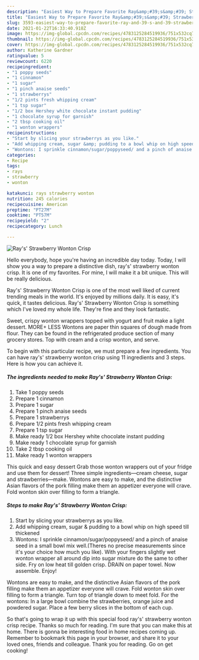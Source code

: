 ```yaml
---
description: "Easiest Way to Prepare Favorite Ray&amp;#39;s&amp;#39; Strawberry Wonton Crisp"
title: "Easiest Way to Prepare Favorite Ray&amp;#39;s&amp;#39; Strawberry Wonton Crisp"
slug: 3593-easiest-way-to-prepare-favorite-ray-and-39-s-and-39-strawberry-wonton-crisp
date: 2021-01-22T16:33:40.918Z
image: https://img-global.cpcdn.com/recipes/4783125284519936/751x532cq70/rays-strawberry-wonton-crisp-recipe-main-photo.jpg
thumbnail: https://img-global.cpcdn.com/recipes/4783125284519936/751x532cq70/rays-strawberry-wonton-crisp-recipe-main-photo.jpg
cover: https://img-global.cpcdn.com/recipes/4783125284519936/751x532cq70/rays-strawberry-wonton-crisp-recipe-main-photo.jpg
author: Katherine Gardner
ratingvalue: 5
reviewcount: 6220
recipeingredient:
- "1 poppy seeds"
- "1 cinnamon"
- "1 sugar"
- "1 pinch anaise seeds"
- "1 strawberrys"
- "1/2 pints fresh whipping cream"
- "1 tsp sugar"
- "1/2 box Hershey white chocolate instant pudding"
- "1 chocolate syrup for garnish"
- "2 tbsp cooking oil"
- "1 wonton wrappers"
recipeinstructions:
- "Start by slicing your strawberrys as you like."
- "Add whipping cream, sugar &amp; pudding to a bowl whip on high speed till thickened"
- "Wontons: I sprinkle cinnamon/sugar/poppyseed/ and a pinch of anaise seed in a small bowl mix well.(Theres no precise measurements since it&#39;s your choice how much you like). With your fingers slightly wet wonton wrapper all around dip into sugar mixture do the same to other side. Fry on low heat till golden crisp. DRAIN on paper towel. Now assemble. Enjoy!"
categories:
- Recipe
tags:
- rays
- strawberry
- wonton

katakunci: rays strawberry wonton 
nutrition: 245 calories
recipecuisine: American
preptime: "PT27M"
cooktime: "PT57M"
recipeyield: "2"
recipecategory: Lunch

---
```



![Ray&#39;s&#39; Strawberry Wonton Crisp](https://img-global.cpcdn.com/recipes/4783125284519936/751x532cq70/rays-strawberry-wonton-crisp-recipe-main-photo.jpg)

Hello everybody, hope you're having an incredible day today. Today, I will show you a way to prepare a distinctive dish, ray&#39;s&#39; strawberry wonton crisp. It is one of my favorites. For mine, I will make it a bit unique. This will be really delicious.

Ray&#39;s&#39; Strawberry Wonton Crisp is one of the most well liked of current trending meals in the world. It's enjoyed by millions daily. It is easy, it's quick, it tastes delicious. Ray&#39;s&#39; Strawberry Wonton Crisp is something which I've loved my whole life. They're fine and they look fantastic.

Sweet, crispy wonton wrappers topped with yogurt and fruit make a light dessert. MORE+ LESS Wontons are paper thin squares of dough made from flour. They can be found in the refrigerated produce section of many grocery stores. Top with cream and a crisp wonton, and serve.


To begin with this particular recipe, we must prepare a few ingredients. You can have ray&#39;s&#39; strawberry wonton crisp using 11 ingredients and 3 steps. Here is how you can achieve it.

<!--inarticleads1-->

##### The ingredients needed to make Ray&#39;s&#39; Strawberry Wonton Crisp:

1. Take 1 poppy seeds
1. Prepare 1 cinnamon
1. Prepare 1 sugar
1. Prepare 1 pinch anaise seeds
1. Prepare 1 strawberrys
1. Prepare 1/2 pints fresh whipping cream
1. Prepare 1 tsp sugar
1. Make ready 1/2 box Hershey white chocolate instant pudding
1. Make ready 1 chocolate syrup for garnish
1. Take 2 tbsp cooking oil
1. Make ready 1 wonton wrappers


This quick and easy dessert Grab those wonton wrappers out of your fridge and use them for dessert! Three simple ingredients—cream cheese, sugar and strawberries—make. Wontons are easy to make, and the distinctive Asian flavors of the pork filling make them an appetizer everyone will crave. Fold wonton skin over filling to form a triangle. 

<!--inarticleads2-->

##### Steps to make Ray&#39;s&#39; Strawberry Wonton Crisp:

1. Start by slicing your strawberrys as you like.
1. Add whipping cream, sugar &amp; pudding to a bowl whip on high speed till thickened
1. Wontons: I sprinkle cinnamon/sugar/poppyseed/ and a pinch of anaise seed in a small bowl mix well.(Theres no precise measurements since it&#39;s your choice how much you like). With your fingers slightly wet wonton wrapper all around dip into sugar mixture do the same to other side. Fry on low heat till golden crisp. DRAIN on paper towel. Now assemble. Enjoy!


Wontons are easy to make, and the distinctive Asian flavors of the pork filling make them an appetizer everyone will crave. Fold wonton skin over filling to form a triangle. Turn top of triangle down to meet fold. For the wontons: In a large bowl combine the strawberries, orange juice and powdered sugar. Place a few berry slices in the bottom of each cup. 

So that's going to wrap it up with this special food ray&#39;s&#39; strawberry wonton crisp recipe. Thanks so much for reading. I'm sure that you can make this at home. There is gonna be interesting food in home recipes coming up. Remember to bookmark this page in your browser, and share it to your loved ones, friends and colleague. Thank you for reading. Go on get cooking!
